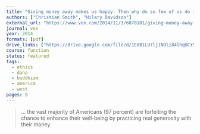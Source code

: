 ```yaml
---
title: "Giving money away makes us happy. Then why do so few of us do it?"
authors: ["Christian Smith", "Hilary Davidson"]
external_url: "https://www.vox.com/2014/11/3/6078101/giving-money-away-makes-us-happy"
journal: vox
year: 2014
formats: [pdf]
drive_links: ["https://drive.google.com/file/d/1EXB1LU7lj1NOli84lhqUCY5CfrFk0GFc/view?usp=drivesdk"]
course: function
status: featured
tags:
  - ethics
  - dana
  - buddhism
  - america
  - west
pages: 9
---
```


> … the vast majority of Americans (97 percent) are forfeiting the chance to enhance their well-being by practicing real generosity with their money.
